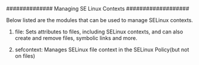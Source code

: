 
############## Managing SE Linux Contexts ###################

Below listed are the modules that can be used to manage SELinux contexts.

1. file: Sets attributes to files, including SELinux contexts, and can also create and remove files, symbolic links and more.

2. sefcontext: Manages SELinux file context in the SELinux Policy(but not on files)

